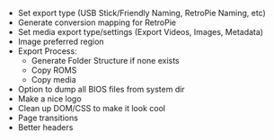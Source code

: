 * Set export type (USB Stick/Friendly Naming, RetroPie Naming, etc)
* Generate conversion mapping for RetroPie
* Set media export type/settings (Export Videos, Images, Metadata)
* Image preferred region
* Export Process:
	* Generate Folder Structure if none exists
	* Copy ROMS
	* Copy media
* Option to dump all BIOS files from system dir
* Make a nice logo
* Clean up DOM/CSS to make it look cool
* Page transitions
* Better headers